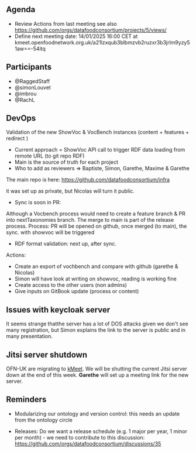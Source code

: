 ## Agenda

- Review Actions from last meeting see also https://github.com/orgs/datafoodconsortium/projects/5/views/
- Define next meeting date: 14/01/2025 16:00 CET at kmeet.openfoodnetwork.org.uk/a21lzxqub3blbmzvb2ruzxr3b3jrlm9yzy51aw==-54itq

## Participants

- @RaggedStaff
- @simonLouvet
- @imbrou
- @RachL

## DevOps

Validation of the new ShowVoc & VocBench instances (content + features + redirect )
- Current approach = ShowVoc API call to trigger RDF data loading from remote URL (to git repo RDF)
- Main is the source of truth for each project
- Who to add as reviewers => Baptiste, Simon, Garethe, Maxime & Garethe

The main repo is here: https://github.com/datafoodconsortium/infra

it was set up as private, but Nicolas will turn it public.

- Sync is soon in PR:

Although a Vocbench process would need to create a feature branch & PR into nextTaxonomies branch. The merge to main is part of the release process.
Process: PR will be opened on github, once merged (to main), the sync. with showvoc will be triggered

- RDF format validation: next up, after sync.


Actions: 
- Create an export of vochbench and compare with github (garethe & Nicolas)
- Simon will have look at writing on showvoc, reading is working fine
- Create access to the other users (non admins)
- Give inputs on GitBook update (process or content)

## Issues with keycloak server

It seems strange thatthe server has a lot of DOS attacks given we don't see many registration, but Simon explains the link to the server is public and in many presentation.

## Jitsi server shutdown

OFN-UK are migrating to [kMeet](https://kmeet.openfoodnetwork.org.uk/). We will be shutting the current Jitsi server down at the end of this week. **Garethe** will set up a meeting link for the new server.


## Reminders

- Modularizing our ontology and version control: this needs an update from the ontology circle

- Releases: Do we want a release schedule (e.g. 1 major per year, 1 minor per month) - we need to contribute to this discussion: https://github.com/orgs/datafoodconsortium/discussions/35
